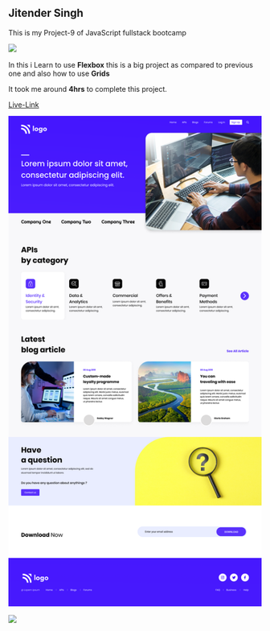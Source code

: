 ## Jitender Singh

This is my Project-9 of JavaScript fullstack bootcamp 

![](https://img.shields.io/badge/Technologies--used-Html%20Css-red)

In this i Learn to use **Flexbox** this is a big project as compared to previous one and also how to use **Grids** 

It took me around **4hrs** to complete this project.

[Live-Link](https://organization-ineuron.netlify.app/)


![](./9.png)

![](https://img.shields.io/badge/Hitesh%20choudhary-Learn%20code%20online-yellowgreen)